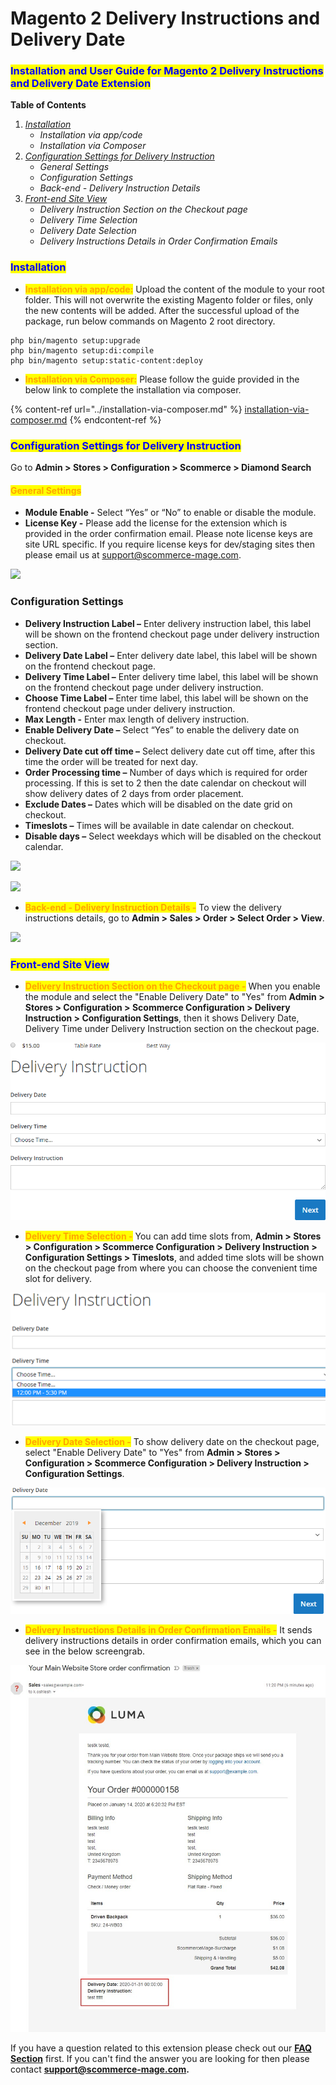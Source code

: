 # Magento 2 Delivery Instructions and Delivery Date

### <mark style="color:blue;">Installation and User Guide for Magento 2 Delivery Instructions and Delivery Date Extension</mark>

**Table of Contents**

1. [_Installation_ ](magento-2-delivery-instructions-and-delivery-date.md#\_bookmark0)
   * _Installation via app/code_&#x20;
   * _Installation via Composer_
2. [_Configuration Settings for Delivery Instruction_ ](magento-2-delivery-instructions-and-delivery-date.md#\_bookmark3)
   * _General Settings_&#x20;
   * _Configuration Settings_&#x20;
   * _Back-end - Delivery Instruction Details_&#x20;
3. [_Front-end Site View_ ](magento-2-delivery-instructions-and-delivery-date.md#\_bookmark7)
   * _Delivery Instruction Section on the Checkout page_&#x20;
   * _Delivery Time Selection_&#x20;
   * _Delivery Date Selection_&#x20;
   * _Delivery Instructions Details in Order Confirmation Emails_&#x20;

### <mark style="color:blue;">Installation</mark> <a href="#bookmark0" id="bookmark0"></a>

* <mark style="color:orange;">**Installation via app/code:**</mark> Upload the content of the module to your root folder. This will not overwrite the existing Magento folder or files, only the new contents will be added. After the successful upload of the package, run below commands on Magento 2 root directory.

```
php bin/magento setup:upgrade
php bin/magento setup:di:compile
php bin/magento setup:static-content:deploy
```

* <mark style="color:orange;">**Installation via Composer:**</mark> Please follow the guide provided in the below link to complete the installation via composer.

{% content-ref url="../installation-via-composer.md" %}
[installation-via-composer.md](../installation-via-composer.md)
{% endcontent-ref %}

### <mark style="color:blue;">Configuration Settings for Delivery Instruction</mark> <a href="#bookmark3" id="bookmark3"></a>

Go to **Admin > Stores > Configuration > Scommerce  > Diamond Search**

#### <mark style="color:orange;">General Settings</mark> <a href="#bookmark4" id="bookmark4"></a>

* **Module Enable -** Select “Yes” or “No” to enable or disable the module.
* **License Key -** Please add the license for the extension which is provided in the order confirmation email. Please note license keys are site URL specific. If you require license keys for dev/staging sites then please email us at [support@scommerce-mage.com](mailto:support@scommerce-mage.com).

![](../../.gitbook/assets/delivery\_general.jpg)

### Configuration Settings <a href="#bookmark5" id="bookmark5"></a>

* **Delivery Instruction Label –** Enter delivery instruction label, this label will be shown on the frontend checkout page under delivery instruction section.
* **Delivery Date Label –** Enter delivery date label, this label will be shown on the frontend checkout page.
* **Delivery Time Label –** Enter delivery time label, this label will be shown on the frontend checkout page under delivery instruction.
* **Choose Time Label –** Enter time label, this label will be shown on the frontend checkout page under delivery instruction.
* **Max Length -** Enter max length of delivery instruction.
* **Enable Delivery Date –** Select “Yes” to enable the delivery date on checkout.
* **Delivery Date cut off time –** Select delivery date cut off time, after this time the order will be treated for next day.
* **Order Processing time –** Number of days which is required for order processing. If this is set to 2 then the date calendar on checkout will show delivery dates of 2 days from order placement.
* **Exclude Dates –** Dates which will be disabled on the date grid on checkout.
* **Timeslots –** Times will be available in date calendar on checkout.
* **Disable days –** Select weekdays which will be disabled on the checkout calendar.

![](../../.gitbook/assets/deliver\_config1.jpg)

![](../../.gitbook/assets/deliver\_config2.jpg)

* <mark style="color:orange;">**Back-end - Delivery Instruction Details -**</mark> To view the delivery instructions details, go to **Admin > Sales > Order > Select Order > View**.

![](../../.gitbook/assets/delivery\_payment.jpg)

### <mark style="color:blue;">Front-end Site View</mark> <a href="#bookmark7" id="bookmark7"></a>

* <mark style="color:orange;">**Delivery Instruction Section on the Checkout page -**</mark> When you enable the module and select the "Enable Delivery Date" to "Yes" from **Admin > Stores > Configuration > Scommerce Configuration > Delivery Instruction > Configuration Settings**, then it shows Delivery Date, Delivery Time under Delivery Instruction section on the checkout page.

![Untitled (2)](<../../.gitbook/assets/4 (34)>)

* <mark style="color:orange;">**Delivery Time Selection -**</mark> You can add time slots from, **Admin > Stores > Configuration > Scommerce Configuration > Delivery Instruction > Configuration Settings > Timeslots**, and added time slots will be shown on the checkout page from where you can choose the convenient time slot for delivery.

![](<../../.gitbook/assets/5 (24)>)

* <mark style="color:orange;">**Delivery Date Selection -**</mark> To show delivery date on the checkout page, select "Enable Delivery Date" to "Yes" from **Admin > Stores > Configuration > Scommerce Configuration > Delivery Instruction > Configuration Settings**.

![](<../../.gitbook/assets/6 (45)>)

* <mark style="color:orange;">**Delivery Instructions Details in Order Confirmation Emails -**</mark> It sends delivery instructions details in order confirmation emails, which you can see in the below screengrab.

![](<../../.gitbook/assets/7 (37)>)

If you have a question related to this extension please check out our [**FAQ Section**](https://www.scommerce-mage.com/magento-2-delivery-date-and-instructions.html#faq') first. If you can't find the answer you are looking for then please contact [**support@scommerce-mage.com**](mailto:core@scommerce-mage.com)**.**
